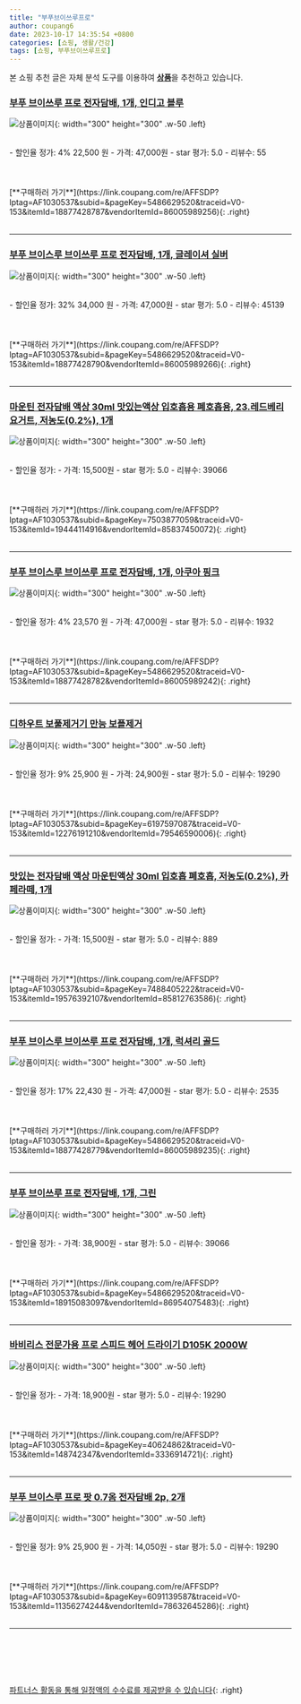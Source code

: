 ```yaml
---
title: "부푸브이쓰루프로"
author: coupang6
date: 2023-10-17 14:35:54 +0800
categories: [쇼핑, 생활/건강]
tags: [쇼핑, 부푸브이쓰루프로]
---
```


본 쇼핑 추천 글은 자체 분석 도구를 이용하여 [**상품**](https://link.coupang.com/a/bao1ui)을 추천하고 있습니다.

### [부푸 브이쓰루 프로 전자담배, 1개, 인디고 블루](https://link.coupang.com/re/AFFSDP?lptag=AF1030537&subid=&pageKey=5486629520&traceid=V0-153&itemId=18877428787&vendorItemId=86005989256)

![상품이미지](https://img1a.coupangcdn.com/image/coupang/list/adultProduct_plp.png){: width="300" height="300" .w-50 .left}


<br>
- 할인율 정가: 4%  22,500   원
- 가격: 47,000원
- star 평가: 5.0
- 리뷰수: 55
<br>
<br>
<br>
<br>
[**구매하러 가기**](https://link.coupang.com/re/AFFSDP?lptag=AF1030537&subid=&pageKey=5486629520&traceid=V0-153&itemId=18877428787&vendorItemId=86005989256){: .right}
<br>
<br>

---

### [부푸 브이스루 브이쓰루 프로 전자담배, 1개, 글레이셔 실버](https://link.coupang.com/re/AFFSDP?lptag=AF1030537&subid=&pageKey=5486629520&traceid=V0-153&itemId=18877428790&vendorItemId=86005989266)

![상품이미지](https://img1a.coupangcdn.com/image/coupang/list/adultProduct_plp.png){: width="300" height="300" .w-50 .left}


<br>
- 할인율 정가: 32%  34,000   원
- 가격: 47,000원
- star 평가: 5.0
- 리뷰수: 45139
<br>
<br>
<br>
<br>
[**구매하러 가기**](https://link.coupang.com/re/AFFSDP?lptag=AF1030537&subid=&pageKey=5486629520&traceid=V0-153&itemId=18877428790&vendorItemId=86005989266){: .right}
<br>
<br>

---

### [마운틴 전자담배 액상 30ml 맛있는액상 입호흡용 폐호흡용, 23.레드베리요거트, 저농도(0.2%), 1개](https://link.coupang.com/re/AFFSDP?lptag=AF1030537&subid=&pageKey=7503877059&traceid=V0-153&itemId=19444114916&vendorItemId=85837450072)

![상품이미지](https://img1a.coupangcdn.com/image/coupang/list/adultProduct_plp.png){: width="300" height="300" .w-50 .left}


<br>
- 할인율 정가: 
- 가격: 15,500원
- star 평가: 5.0
- 리뷰수: 39066
<br>
<br>
<br>
<br>
[**구매하러 가기**](https://link.coupang.com/re/AFFSDP?lptag=AF1030537&subid=&pageKey=7503877059&traceid=V0-153&itemId=19444114916&vendorItemId=85837450072){: .right}
<br>
<br>

---

### [부푸 브이스루 브이쓰루 프로 전자담배, 1개, 아쿠아 핑크](https://link.coupang.com/re/AFFSDP?lptag=AF1030537&subid=&pageKey=5486629520&traceid=V0-153&itemId=18877428782&vendorItemId=86005989242)

![상품이미지](https://img1a.coupangcdn.com/image/coupang/list/adultProduct_plp.png){: width="300" height="300" .w-50 .left}


<br>
- 할인율 정가: 4%  23,570   원
- 가격: 47,000원
- star 평가: 5.0
- 리뷰수: 1932
<br>
<br>
<br>
<br>
[**구매하러 가기**](https://link.coupang.com/re/AFFSDP?lptag=AF1030537&subid=&pageKey=5486629520&traceid=V0-153&itemId=18877428782&vendorItemId=86005989242){: .right}
<br>
<br>

---

### [디하우트 보풀제거기 만능 보플제거](https://link.coupang.com/re/AFFSDP?lptag=AF1030537&subid=&pageKey=6197597087&traceid=V0-153&itemId=12276191210&vendorItemId=79546590006)

![상품이미지](https://thumbnail6.coupangcdn.com/thumbnails/remote/230x230ex/image/vendor_inventory/3381/1594effee22c6bd1dcf5d42686da3575680bd93f44dd000d39a44ea92f3d.jpg){: width="300" height="300" .w-50 .left}


<br>
- 할인율 정가: 9%  25,900   원
- 가격: 24,900원
- star 평가: 5.0
- 리뷰수: 19290
<br>
<br>
<br>
<br>
[**구매하러 가기**](https://link.coupang.com/re/AFFSDP?lptag=AF1030537&subid=&pageKey=6197597087&traceid=V0-153&itemId=12276191210&vendorItemId=79546590006){: .right}
<br>
<br>

---

### [맛있는 전자담배 액상 마운틴액상 30ml 입호흡 폐호흡, 저농도(0.2%), 카페라떼, 1개](https://link.coupang.com/re/AFFSDP?lptag=AF1030537&subid=&pageKey=7488405222&traceid=V0-153&itemId=19576392107&vendorItemId=85812763586)

![상품이미지](https://img1a.coupangcdn.com/image/coupang/list/adultProduct_plp.png){: width="300" height="300" .w-50 .left}


<br>
- 할인율 정가: 
- 가격: 15,500원
- star 평가: 5.0
- 리뷰수: 889
<br>
<br>
<br>
<br>
[**구매하러 가기**](https://link.coupang.com/re/AFFSDP?lptag=AF1030537&subid=&pageKey=7488405222&traceid=V0-153&itemId=19576392107&vendorItemId=85812763586){: .right}
<br>
<br>

---

### [부푸 브이스루 브이쓰루 프로 전자담배, 1개, 럭셔리 골드](https://link.coupang.com/re/AFFSDP?lptag=AF1030537&subid=&pageKey=5486629520&traceid=V0-153&itemId=18877428779&vendorItemId=86005989235)

![상품이미지](https://img1a.coupangcdn.com/image/coupang/list/adultProduct_plp.png){: width="300" height="300" .w-50 .left}


<br>
- 할인율 정가: 17%  22,430   원
- 가격: 47,000원
- star 평가: 5.0
- 리뷰수: 2535
<br>
<br>
<br>
<br>
[**구매하러 가기**](https://link.coupang.com/re/AFFSDP?lptag=AF1030537&subid=&pageKey=5486629520&traceid=V0-153&itemId=18877428779&vendorItemId=86005989235){: .right}
<br>
<br>

---

### [부푸 브이쓰루 프로 전자담배, 1개, 그린](https://link.coupang.com/re/AFFSDP?lptag=AF1030537&subid=&pageKey=5486629520&traceid=V0-153&itemId=18915083097&vendorItemId=86954075483)

![상품이미지](https://img1a.coupangcdn.com/image/coupang/list/adultProduct_plp.png){: width="300" height="300" .w-50 .left}


<br>
- 할인율 정가: 
- 가격: 38,900원
- star 평가: 5.0
- 리뷰수: 39066
<br>
<br>
<br>
<br>
[**구매하러 가기**](https://link.coupang.com/re/AFFSDP?lptag=AF1030537&subid=&pageKey=5486629520&traceid=V0-153&itemId=18915083097&vendorItemId=86954075483){: .right}
<br>
<br>

---

### [바비리스 전문가용 프로 스피드 헤어 드라이기 D105K 2000W](https://link.coupang.com/re/AFFSDP?lptag=AF1030537&subid=&pageKey=40624862&traceid=V0-153&itemId=148742347&vendorItemId=3336914721)

![상품이미지](https://thumbnail7.coupangcdn.com/thumbnails/remote/230x230ex/image/retail/images/8048434721012792-02ce0dc3-2173-4e61-97f0-acd5020b9876.jpg){: width="300" height="300" .w-50 .left}


<br>
- 할인율 정가: 
- 가격: 18,900원
- star 평가: 5.0
- 리뷰수: 19290
<br>
<br>
<br>
<br>
[**구매하러 가기**](https://link.coupang.com/re/AFFSDP?lptag=AF1030537&subid=&pageKey=40624862&traceid=V0-153&itemId=148742347&vendorItemId=3336914721){: .right}
<br>
<br>

---

### [부푸 브이스루 프로 팟 0.7옴 전자담배 2p, 2개](https://link.coupang.com/re/AFFSDP?lptag=AF1030537&subid=&pageKey=6091139587&traceid=V0-153&itemId=11356274244&vendorItemId=78632645286)

![상품이미지](https://img1a.coupangcdn.com/image/coupang/list/adultProduct_plp.png){: width="300" height="300" .w-50 .left}


<br>
- 할인율 정가: 9%  25,900   원
- 가격: 14,050원
- star 평가: 5.0
- 리뷰수: 19290
<br>
<br>
<br>
<br>
[**구매하러 가기**](https://link.coupang.com/re/AFFSDP?lptag=AF1030537&subid=&pageKey=6091139587&traceid=V0-153&itemId=11356274244&vendorItemId=78632645286){: .right}
<br>
<br>

---
<br><br><br><br><br> [파트너스 활동을 통해 일정액의 수수료를 제공받을 수 있습니다](https://link.coupang.com/a/bao1ui){: .right}